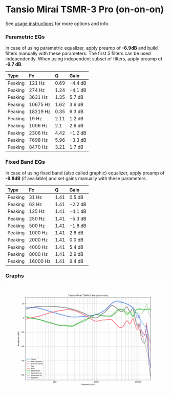 # Tansio Mirai TSMR-3 Pro (on-on-on)
See [usage instructions](https://github.com/jaakkopasanen/AutoEq#usage) for more options and info.

### Parametric EQs
In case of using parametric equalizer, apply preamp of **-6.9dB** and build filters manually
with these parameters. The first 5 filters can be used independently.
When using independent subset of filters, apply preamp of **-6.7 dB**.

| Type    | Fc       |    Q | Gain    |
|:--------|:---------|:-----|:--------|
| Peaking | 121 Hz   | 0.69 | -4.4 dB |
| Peaking | 274 Hz   | 1.24 | -4.1 dB |
| Peaking | 3631 Hz  | 1.35 | 5.7 dB  |
| Peaking | 10675 Hz | 1.62 | 3.6 dB  |
| Peaking | 18219 Hz | 0.35 | 6.3 dB  |
| Peaking | 19 Hz    | 2.11 | 1.2 dB  |
| Peaking | 1006 Hz  | 2.1  | 2.6 dB  |
| Peaking | 2306 Hz  | 4.42 | -1.2 dB |
| Peaking | 7698 Hz  | 5.96 | -3.3 dB |
| Peaking | 8470 Hz  | 3.21 | 1.7 dB  |

### Fixed Band EQs
In case of using fixed band (also called graphic) equalizer, apply preamp of **-9.8dB**
(if available) and set gains manually with these parameters.

| Type    | Fc       |    Q | Gain    |
|:--------|:---------|:-----|:--------|
| Peaking | 31 Hz    | 1.41 | 0.5 dB  |
| Peaking | 62 Hz    | 1.41 | -2.2 dB |
| Peaking | 125 Hz   | 1.41 | -4.1 dB |
| Peaking | 250 Hz   | 1.41 | -5.3 dB |
| Peaking | 500 Hz   | 1.41 | -1.8 dB |
| Peaking | 1000 Hz  | 1.41 | 2.8 dB  |
| Peaking | 2000 Hz  | 1.41 | 0.0 dB  |
| Peaking | 4000 Hz  | 1.41 | 5.4 dB  |
| Peaking | 8000 Hz  | 1.41 | 2.9 dB  |
| Peaking | 16000 Hz | 1.41 | 9.4 dB  |

### Graphs
![](./Tansio%20Mirai%20TSMR-3%20Pro%20(on-on-on).png)
